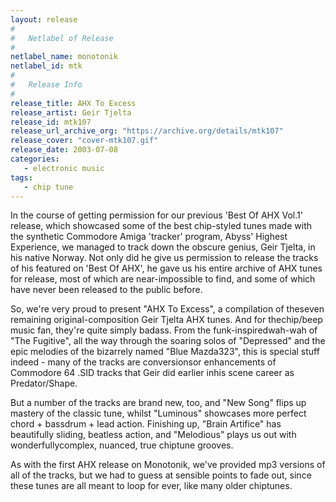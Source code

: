 ```yaml
---
layout: release
#
#   Netlabel of Release
#
netlabel_name: monotonik
netlabel_id: mtk
#
#   Release Info
#
release_title: AHX To Excess
release_artist: Geir Tjelta
release_id: mtk107
release_url_archive_org: "https://archive.org/details/mtk107"
release_cover: "cover-mtk107.gif"
release_date: 2003-07-08
categories:
   - electronic music
tags:
   - chip tune
---
```

In the course of getting permission for our previous 'Best Of AHX Vol.1' release, which showcased some of the best chip-styled tunes made with the synthetic Commodore Amiga 'tracker' program, Abyss' Highest Experience, we managed to track down the obscure genius, Geir Tjelta, in his native Norway. Not only did he give us permission to release the tracks of his featured on 'Best Of AHX', he gave us his entire archive of AHX tunes for release, most of which are near-impossible to find, and some of which have never been released to the public before.

So, we're very proud to present "AHX To Excess", a compilation of theseven remaining original-composition Geir Tjelta AHX tunes. And for thechip/beep music fan, they're quite simply badass. From the funk-inspiredwah-wah of "The Fugitive", all the way through the soaring solos of "Depressed" and the epic melodies of the bizarrely named "Blue Mazda323", this is special stuff indeed - many of the tracks are conversionsor enhancements of Commodore 64 .SID tracks that Geir did earlier inhis scene career as Predator/Shape.

But a number of the tracks are brand new, too, and "New Song" flips up mastery of the classic tune, whilst "Luminous" showcases more perfect chord + bassdrum + lead action. Finishing up, "Brain Artifice" has beautifully sliding, beatless action, and "Melodious" plays us out with wonderfullycomplex, nuanced, true chiptune grooves.

As with the first AHX release on Monotonik, we've provided mp3 versions of all of the tracks, but we had to guess at sensible points to fade out, since these tunes are all meant to loop for ever, like many older chiptunes.



